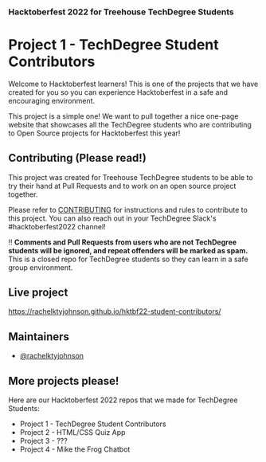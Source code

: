 ### Hacktoberfest 2022 for Treehouse TechDegree Students
# Project 1 - TechDegree Student Contributors

Welcome to Hacktoberfest learners! This is one of the projects that we have created for you so you can experience Hacktoberfest in a safe and encouraging environment.

This project is a simple one! We want to pull together a nice one-page website that showcases all the TechDegree students who are contributing to Open Source projects for Hacktoberfest this year!


## Contributing (Please read!)

This project was created for Treehouse TechDegree students to be able to try their hand at Pull Requests and to work on an open source project together.

Please refer to [CONTRIBUTING](CONTRIBUTING.md) for instructions and rules to contribute to this project. You can also reach out in your TechDegree Slack's #hacktoberfest2022 channel!

:bangbang: **Comments and Pull Requests from users who are not TechDegree students will be ignored, and repeat offenders will be marked as spam.** This is a closed repo for TechDegree students so they can learn in a safe group environment.


## Live project

https://rachelktyjohnson.github.io/hktbf22-student-contributors/


## Maintainers

- [@rachelktyjohnson](https://www.github.com/rachelktyjohnson)


## More projects please!
Here are our Hacktoberfest 2022 repos that we made for TechDegree Students:
- Project 1 - TechDegree Student Contributors
- Project 2 - HTML/CSS Quiz App
- Project 3 - ???
- Project 4 - Mike the Frog Chatbot
